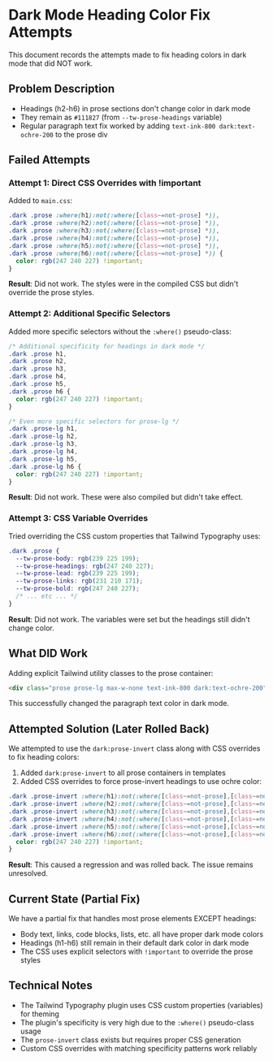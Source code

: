 # Dark Mode Heading Color Fix Attempts

This document records the attempts made to fix heading colors in dark mode that did NOT work.

## Problem Description
- Headings (h2-h6) in prose sections don't change color in dark mode
- They remain as `#111827` (from `--tw-prose-headings` variable)
- Regular paragraph text fix worked by adding `text-ink-800 dark:text-ochre-200` to the prose div

## Failed Attempts

### Attempt 1: Direct CSS Overrides with !important
Added to `main.css`:
```css
.dark .prose :where(h1):not(:where([class~=not-prose] *)),
.dark .prose :where(h2):not(:where([class~=not-prose] *)),
.dark .prose :where(h3):not(:where([class~=not-prose] *)),
.dark .prose :where(h4):not(:where([class~=not-prose] *)),
.dark .prose :where(h5):not(:where([class~=not-prose] *)),
.dark .prose :where(h6):not(:where([class~=not-prose] *)) {
  color: rgb(247 240 227) !important;
}
```
**Result**: Did not work. The styles were in the compiled CSS but didn't override the prose styles.

### Attempt 2: Additional Specific Selectors
Added more specific selectors without the `:where()` pseudo-class:
```css
/* Additional specificity for headings in dark mode */
.dark .prose h1,
.dark .prose h2,
.dark .prose h3,
.dark .prose h4,
.dark .prose h5,
.dark .prose h6 {
  color: rgb(247 240 227) !important;
}

/* Even more specific selectors for prose-lg */
.dark .prose-lg h1,
.dark .prose-lg h2,
.dark .prose-lg h3,
.dark .prose-lg h4,
.dark .prose-lg h5,
.dark .prose-lg h6 {
  color: rgb(247 240 227) !important;
}
```
**Result**: Did not work. These were also compiled but didn't take effect.

### Attempt 3: CSS Variable Overrides
Tried overriding the CSS custom properties that Tailwind Typography uses:
```css
.dark .prose {
  --tw-prose-body: rgb(239 225 199);
  --tw-prose-headings: rgb(247 240 227);
  --tw-prose-lead: rgb(239 225 199);
  --tw-prose-links: rgb(231 210 171);
  --tw-prose-bold: rgb(247 240 227);
  /* ... etc ... */
}
```
**Result**: Did not work. The variables were set but the headings still didn't change color.

## What DID Work
Adding explicit Tailwind utility classes to the prose container:
```html
<div class="prose prose-lg max-w-none text-ink-800 dark:text-ochre-200">
```
This successfully changed the paragraph text color in dark mode.

## Attempted Solution (Later Rolled Back)

We attempted to use the `dark:prose-invert` class along with CSS overrides to fix heading colors:

1. Added `dark:prose-invert` to all prose containers in templates
2. Added CSS overrides to force prose-invert headings to use ochre color:
```css
.dark .prose-invert :where(h1):not(:where([class~=not-prose],[class~=not-prose] *)),
.dark .prose-invert :where(h2):not(:where([class~=not-prose],[class~=not-prose] *)),
.dark .prose-invert :where(h3):not(:where([class~=not-prose],[class~=not-prose] *)),
.dark .prose-invert :where(h4):not(:where([class~=not-prose],[class~=not-prose] *)),
.dark .prose-invert :where(h5):not(:where([class~=not-prose],[class~=not-prose] *)),
.dark .prose-invert :where(h6):not(:where([class~=not-prose],[class~=not-prose] *)) {
  color: rgb(247 240 227) !important;
}
```

**Result**: This caused a regression and was rolled back. The issue remains unresolved.

## Current State (Partial Fix)

We have a partial fix that handles most prose elements EXCEPT headings:
- Body text, links, code blocks, lists, etc. all have proper dark mode colors
- Headings (h1-h6) still remain in their default dark color in dark mode
- The CSS uses explicit selectors with `!important` to override the prose styles

## Technical Notes
- The Tailwind Typography plugin uses CSS custom properties (variables) for theming
- The plugin's specificity is very high due to the `:where()` pseudo-class usage
- The `prose-invert` class exists but requires proper CSS generation
- Custom CSS overrides with matching specificity patterns work reliably